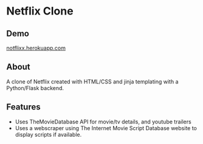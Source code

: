 # Netflix Clone

## Demo
[notflixx.herokuapp.com](https://notflixx.herokuapp.com/)

## About
A clone of Netflix created with HTML/CSS and jinja templating with a Python/Flask backend. 


## Features
- Uses TheMovieDatabase API for movie/tv details, and youtube trailers 
- Uses a webscraper using The Internet Movie Script Database website to display scripts if available. 


